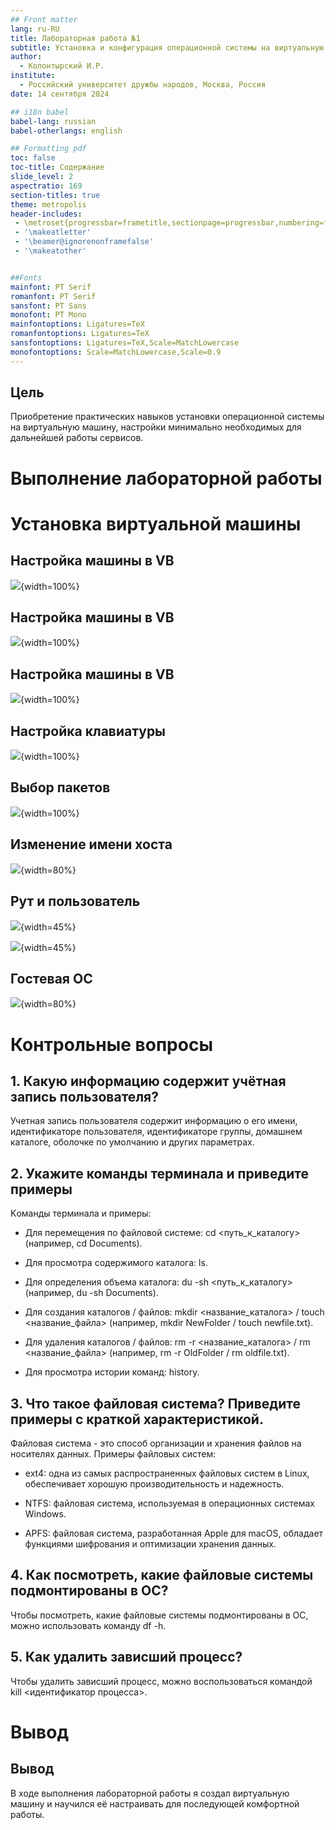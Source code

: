 ```yaml
---
## Front matter
lang: ru-RU
title: Лабораторная работа №1
subtitle: Установка и конфигурация операционной системы на виртуальную машину
author:
  - Колонтырский И.Р.
institute:
  - Российский университет дружбы народов, Москва, Россия
date: 14 сентября 2024

## i18n babel
babel-lang: russian
babel-otherlangs: english

## Formatting pdf
toc: false
toc-title: Содержание
slide_level: 2
aspectratio: 169
section-titles: true
theme: metropolis
header-includes:
 - \metroset{progressbar=frametitle,sectionpage=progressbar,numbering=fraction}
 - '\makeatletter'
 - '\beamer@ignorenonframefalse'
 - '\makeatother'


##Fonts
mainfont: PT Serif
romanfont: PT Serif
sansfont: PT Sans
monofont: PT Mono
mainfontoptions: Ligatures=TeX
romanfontoptions: Ligatures=TeX
sansfontoptions: Ligatures=TeX,Scale=MatchLowercase
monofontoptions: Scale=MatchLowercase,Scale=0.9
---
```



## Цель

Приобретение практических навыков установки операционной системы на виртуальную машину, настройки минимально необходимых для дальнейшей работы сервисов.

# Выполнение лабораторной работы

# Установка виртуальной машины

## Настройка машины в VB

![](./image/1.PNG){width=100%}

## Настройка машины в VB

![](./image/2.PNG){width=100%}

## Настройка машины в VB

![](./image/3.PNG){width=100%}

## Настройка клавиатуры

![](./image/4.PNG){width=100%}

## Выбор пакетов

![](./image/5.PNG){width=100%}

## Изменение имени хоста

![](./image/6.PNG){width=80%}

## Рут и пользователь

![](./image/7.PNG){width=45%}

![](./image/8.PNG){width=45%}

## Гостевая ОС

![](./image/9.PNG){width=80%}

# Контрольные вопросы

## 1. Какую информацию содержит учётная запись пользователя?

Учетная запись пользователя содержит информацию о его имени, идентификаторе пользователя, идентификаторе группы, домашнем каталоге, оболочке по умолчанию и других параметрах.

## 2. Укажите команды терминала и приведите примеры
Kоманды терминала и примеры:

 - Для перемещения по файловой системе: cd <путь_к_каталогу> (например, cd Documents).
 
 - Для просмотра содержимого каталога: ls.
 
 - Для определения объема каталога: du -sh <путь_к_каталогу> (например, du -sh Documents).
 
 - Для создания каталогов / файлов: mkdir <название_каталога> / touch <название_файла> (например, mkdir NewFolder / touch newfile.txt).
 
 - Для удаления каталогов / файлов: rm -r <название_каталога> / rm <название_файла> (например, rm -r OldFolder / rm oldfile.txt).
  
 - Для просмотра истории команд: history.
 
## 3. Что такое файловая система? Приведите примеры с краткой характеристикой.

Файловая система - это способ организации и хранения файлов на носителях данных. Примеры файловых систем:

   - ext4: одна из самых распространенных файловых систем в Linux, обеспечивает хорошую производительность и надежность.
   
   - NTFS: файловая система, используемая в операционных системах Windows.
   
   - APFS: файловая система, разработанная Apple для macOS, обладает функциями шифрования и оптимизации хранения данных.
   
## 4. Как посмотреть, какие файловые системы подмонтированы в ОС?

Чтобы посмотреть, какие файловые системы подмонтированы в ОС, можно использовать команду df -h.

## 5. Как удалить зависший процесс?

Чтобы удалить зависший процесс, можно воспользоваться командой kill <идентификатор процесса>.

# Вывод

## Вывод

В ходе выполнения лабораторной работы я создал виртуальную машину и научился её настраивать для последующей комфортной работы.






















